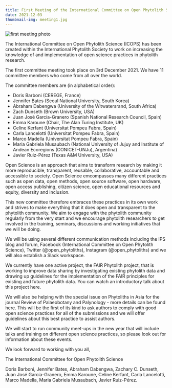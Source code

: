 ```yaml
---
title: First Meeting of the International Committee on Open Phytolith Science
date: 2021-12-03
thumbnail-img: meeting1.jpg
---
```





<!--more-->

![first meeting photo](meeting1.jpg "Our first ICOPS meeting")

The International Committee on Open Phytolith Science (ICOPS) has been created within the International Phytolith Society to work on increasing the knowledge of and implementation of open science practices in phytolith research. 

The first committee meeting took place on 3rd December 2021. We have 11 committee members who come from all over the world. 

The committee members are (in alphabetical order):
* Doris Barboni (CEREGE, France)
* Jennifer Bates (Seoul National University, South Korea) 
* Abraham Dabengwa (University of the Witwatersrand, South Africa)
* Zach Dunseth (Brown University, USA)
* Juan José García-Granero (Spanish National Research Council, Spain) 
* Emma Karoune (Chair, The Alan Turing Institute, UK)
* Celine Kerfant (Universitat Pompeu Fabra, Spain)
* Carla Lancelotti (Universitat Pompeu Fabra, Spain)
* Marco Madella (Universitat Pompeu Fabra, Spain)
* Maria Gabriela Musaubach (National University of Jujuy and Institute of Andean Ecoregions (CONICET-UNJu), Argentina)
* Javier Ruiz-Pérez (Texas A&M University, USA)

Open Science is an approach that aims to transform research by making it more reproducible, transparent, reusable, collaborative, accountable and accessible to society. Open Science emcompasses many different practices such as open data, open methods, open source software, open hardware, open access publishing, citizen science, open educational resources and equity, diversity and inclusion.

This new committee therefore embraces these practices in its own work and strives to make everything that it does open and transparent to the phytolith community. We aim to engage with the phytolith community regularly from the very start and we encourage phytolith researchers to get involved in the training, seminars, discussions and working initiatives that we will be doing. 

We will be using several different communication methods including the IPS blog and forum, Facebook (International Committee on Open Phytolith Science), Twitter (@open_phytoliths), Instagram (@open_phytoliths) and we will also establish a Slack workspace. 

We currently have one active project, the FAIR Phytolith project, that is working to improve data sharing by investigating existing phytolith data and drawing up guidelines for the implementation of the FAIR principles for existing and future phytolith data. You can watch an introductory talk about this project here. 

We will also be helping with the special issue on Phytoliths in Asia for the journal Review of Palaeobotany and Palynology - more details can be found here. This will be the first of its kind to ask authors to comply with good open science practices for all of the submissions and we will offer guidelines about this best practice to assist authors. 

We will start to run community meet-ups in the new year that will include talks and training on different open science practices, so please look out for information about these events.

We look forward to working with you all,

The International Committee for Open Phytolith Science

Doris Barboni, Jennifer Bates, Abraham Dabengwa, Zachary C. Dunseth, Juan José García-Granero, Emma Karoune, Celine Kerfant, Carla Lancelotti, Marco Madella, Maria Gabriela Musaubach, Javier Ruiz-Pérez.

